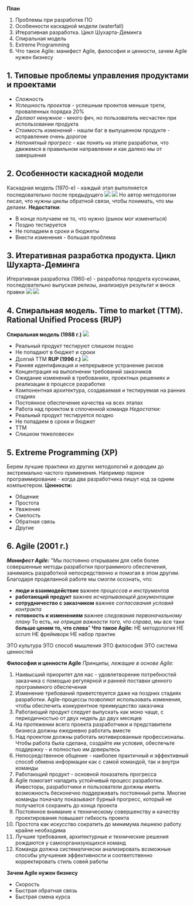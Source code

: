 **План**
1. Проблемы при разработке ПО
2. Особенности каскадной модели (waterfall)
3. Итеративная разработка. Цикл Шухарта-Деминга
4. Спиральная модель
5. Extreme Programming
6. Что такое Agile: манифест Agile, философия и ценности, зачем Agile нужен бизнесу
## 1. Типовые проблемы управления продуктами и проектами
- *Сложность*
- *Успешность проектов* - успешным проектов меньше трети, проваленных порядка 20%
- *Делают ненужное* - много фич, но пользователь несчастен при использовании продукта
- *Стоимость изменений* - нашли баг в выпущенном продукте - исправление очень дорогое
- *Непонятный прогресс* - как понять на этапе разработки, что движемся в правильном направлении и как далеко мы от завершения

## 2. Особенности каскадной модели
Каскадная модель (1970-е) - каждый этап выполняется последовательно после предыдущего
![](attachments/Pasted%20image%2020240323181642.png)
![](attachments/Pasted%20image%2020240323181746.png)
Но автор методологии писал, что нужны циклы обратной связи, чтобы понимать, что мы делаем.
**Недостатки**:
- В конце получаем не то, что нужно (рынок мог измениться)
- Поздно тестируется
- Не попадаем в сроки и бюджеты
- Внести изменения - большая проблема

## 3. Итеративная разработка продукта. Цикл Шухарта-Деминга
Итеративная разработка (1960-е) - разработка продукта кусочками, последовательно выпуская релизы, анализируя результат и внося правки
![](attachments/Pasted%20image%2020240323184141.png)
![](attachments/Pasted%20image%2020240323184238.png)
## 4. Спиральная модель. Time to market (TTM). Rational Unified Process (RUP)
**Спиральная модель (1988 г.)**
![](attachments/Pasted%20image%2020240323184403.png)
- Реальный продукт тестируют слишком поздно
- Не попадают в бюджет и сроки
- Долгий TTM
**RUP (1996 г.)**
![](attachments/Pasted%20image%2020240323184716.png)
- Ранняя идентификация и непрерывное устранение рисков
- Концентрация на выполнении требований заказчиков
- Ожидание изменений в требованиях, проектных решениях и реализации в процессе разработке
- Компонентная архитектура, создаваемая и тестируемая на ранних стадиях
- Постоянное обеспечение качества на всех этапах
- Работа над проектом в сплоченной команде
*Недостатки:*
- Реальный продукт тестируется поздно
- Не попадаем в сроки и бюджет
- TTM
- Слишком тяжеловесен

## 5. Extreme Programming (XP)
Берем лучшие практики из других методологий и доводим до экстремально частого применения. Например парное программирование - когда два разработчика пишут код за одним компьютером.
**Ценности:**
- Общение
- Простота
- Уважение
- Смелость
- Обратная связь
- Другие

## 6.  Agile (2001 г.)
***Манифест Agile:***
"Мы постоянно открываем для себя более совершенные методы разработки программного обеспечения, занимаясь разработкой непосредственно и помогая в этом другим. Благодаря проделанной работе мы смогли осознать, что:
- **люди и взаимодействие** важнее *процессов и инструментов*
- **работающий продукт** важнее *исчерпывающей документации*
- **сотрудничество с заказчиком** важнее *согласования условий контракта*
- **готовность к изменениям** важнее *следования первоначальному плану*
То есть, *не отрицая важности того, что справа*, мы все таки **больше ценим то, что слева**"
**Что такое Agile:**
НЕ методология
НЕ scrum
НЕ фреймворк
НЕ набор практик

ЭТО культура
ЭТО способ мышления
ЭТО философия
ЭТО система ценностей

**Философия и ценности Agile**
*Принципы, лежащие в основе Agile:*
1. Наивысший приоритет для нас - удовлетворение потребностей заказчика с помощью регулярной и ранней поставки ценного программного обеспечения
2. Изменение требований приветствуется даже на поздних стадиях разработки. Agile-процессы позволяют использовать изменения, чтобы обеспечить конкурентное преимущество заказчика
3. Работающий продукт следует выпускать как моно чаще, с периодичностью от двух недель до двух месяцев
4. На протяжении всего проекта разработчики и представители бизнеса должны ежедневно работать вместе
5. Над проектом должны работать мотивированные профессионалы. Чтобы работа была сделана, создайте им условия, обеспечьте поддержку - и полностью им доверьтесь
6. Непосредственное общение - наиболее практичный и эффективный способ обмена информации как с самой командой, так и внутри команды
7. Работающий продукт - основной показатель прогресса
8. Agile помогает наладить устойчивый процесс разработки. Инвесторы, разработчики и пользователи должны иметь возможность бесконечно поддерживать постоянный ритм. Многие команды поначалу показывают бурный прогресс, который не получается сохранить до конца проекта
9. Постоянное внимание к техническому совершенству и качеству проектирования повышает гибкость проекта
10. Простота как искусство сократить до минимума лишнюю работу крайне необходима
11. Лучшие требования, архитектурные и технические решения рождаются у самоорганизующихся команд
12. Команда должна систематически анализировать возможные способы улучшения эффективности и соответственно корректировать стиль совей работы

**Зачем Agile нужен бизнесу**
- Скорость
- Быстрая обратная связь
- Быстрая смена курса
